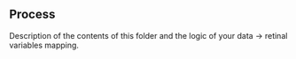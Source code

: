 ## Process

Description of the contents of this folder and the logic of your data → retinal variables mapping.

